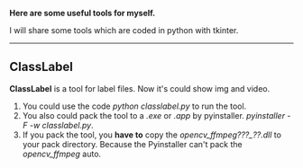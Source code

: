 **Here are some useful tools for myself.**

I will share some tools which are coded in python with tkinter. 

---

## ClassLabel

**ClassLabel** is a tool for label files. Now it's could show img and video. 

1. You could use the code *python classlabel.py* to run the tool.
2. You also could pack the tool to a *.exe* or *.app* by pyinstaller. *pyinstaller -F -w classlabel.py*. 
3. If you pack the tool, you **have to** copy the *opencv_ffmpeg???_??.dll* to your pack directory. Because the Pyinstaller can't pack the *opencv_ffmpeg* auto.